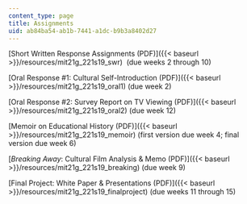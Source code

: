 ```yaml
---
content_type: page
title: Assignments
uid: ab84ba54-ab1b-7441-a1dc-b9b3a8402d27
---
```


[Short Written Response Assignments (PDF)]({{< baseurl >}}/resources/mit21g_221s19_swr)  (due weeks 2 through 10)

[Oral Response #1: Cultural Self-Introduction (PDF)]({{< baseurl >}}/resources/mit21g_221s19_oral1) (due week 2)

[Oral Response #2: Survey Report on TV Viewing (PDF)]({{< baseurl >}}/resources/mit21g_221s19_oral2) (due week 12)

[Memoir on Educational History (PDF)]({{< baseurl >}}/resources/mit21g_221s19_memoir) (first version due week 4; final version due week 6)

[_Breaking Away_: Cultural Film Analysis & Memo (PDF)]({{< baseurl >}}/resources/mit21g_221s19_breaking) (due week 9)

[Final Project: White Paper & Presentations (PDF)]({{< baseurl >}}/resources/mit21g_221s19_finalproject) (due weeks 11 through 15)